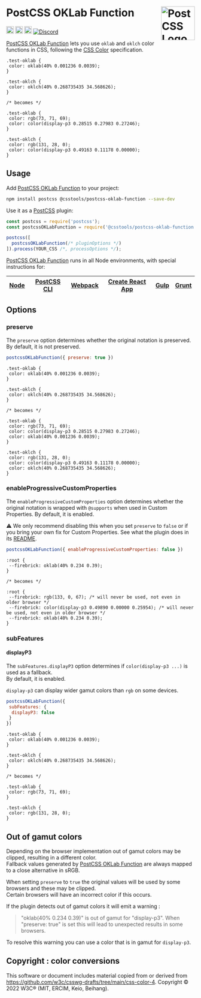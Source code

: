 # PostCSS OKLab Function [<img src="https://postcss.github.io/postcss/logo.svg" alt="PostCSS Logo" width="90" height="90" align="right">][postcss]

[<img alt="npm version" src="https://img.shields.io/npm/v/@csstools/postcss-oklab-function.svg" height="20">][npm-url]
[<img alt="CSS Standard Status" src="https://cssdb.org/images/badges/oklab-function.svg" height="20">][css-url]
[<img alt="Build Status" src="https://github.com/csstools/postcss-plugins/workflows/test/badge.svg" height="20">][cli-url]
[<img alt="Discord" src="https://shields.io/badge/Discord-5865F2?logo=discord&logoColor=white">][discord]

[PostCSS OKLab Function] lets you use `oklab` and `oklch` color functions in
CSS, following the [CSS Color] specification.

```pcss
.test-oklab {
 color: oklab(40% 0.001236 0.0039);
}

.test-oklch {
 color: oklch(40% 0.268735435 34.568626);
}

/* becomes */

.test-oklab {
 color: rgb(73, 71, 69);
 color: color(display-p3 0.28515 0.27983 0.27246);
}

.test-oklch {
 color: rgb(131, 28, 0);
 color: color(display-p3 0.49163 0.11178 0.00000);
}
```

## Usage

Add [PostCSS OKLab Function] to your project:

```bash
npm install postcss @csstools/postcss-oklab-function --save-dev
```

Use it as a [PostCSS] plugin:

```js
const postcss = require('postcss');
const postcssOKLabFunction = require('@csstools/postcss-oklab-function');

postcss([
  postcssOKLabFunction(/* pluginOptions */)
]).process(YOUR_CSS /*, processOptions */);
```

[PostCSS OKLab Function] runs in all Node environments, with special
instructions for:

| [Node](INSTALL.md#node) | [PostCSS CLI](INSTALL.md#postcss-cli) | [Webpack](INSTALL.md#webpack) | [Create React App](INSTALL.md#create-react-app) | [Gulp](INSTALL.md#gulp) | [Grunt](INSTALL.md#grunt) |
| --- | --- | --- | --- | --- | --- |

## Options

### preserve

The `preserve` option determines whether the original notation
is preserved. By default, it is not preserved.

```js
postcssOKLabFunction({ preserve: true })
```

```pcss
.test-oklab {
 color: oklab(40% 0.001236 0.0039);
}

.test-oklch {
 color: oklch(40% 0.268735435 34.568626);
}

/* becomes */

.test-oklab {
 color: rgb(73, 71, 69);
 color: color(display-p3 0.28515 0.27983 0.27246);
 color: oklab(40% 0.001236 0.0039);
}

.test-oklch {
 color: rgb(131, 28, 0);
 color: color(display-p3 0.49163 0.11178 0.00000);
 color: oklch(40% 0.268735435 34.568626);
}
```

### enableProgressiveCustomProperties

The `enableProgressiveCustomProperties` option determines whether the original notation
is wrapped with `@supports` when used in Custom Properties. By default, it is enabled.

⚠️ We only recommend disabling this when you set `preserve` to `false` or if you bring your own fix for Custom Properties. See what the plugin does in its [README](https://github.com/csstools/postcss-plugins/tree/main/plugins/postcss-progressive-custom-properties#readme).

```js
postcssOKLabFunction({ enableProgressiveCustomProperties: false })
```

```pcss
:root {
 --firebrick: oklab(40% 0.234 0.39);
}

/* becomes */

:root {
 --firebrick: rgb(133, 0, 67); /* will never be used, not even in older browser */
 --firebrick: color(display-p3 0.49890 0.00000 0.25954); /* will never be used, not even in older browser */
 --firebrick: oklab(40% 0.234 0.39);
}
```

### subFeatures

#### displayP3

The `subFeatures.displayP3` option determines if `color(display-p3 ...)` is used as a fallback.<br>
By default, it is enabled.

`display-p3` can display wider gamut colors than `rgb` on some devices.

```js
postcssOKLabFunction({
 subFeatures: {
  displayP3: false
 }
})
```

```pcss
.test-oklab {
 color: oklab(40% 0.001236 0.0039);
}

.test-oklch {
 color: oklch(40% 0.268735435 34.568626);
}

/* becomes */

.test-oklab {
 color: rgb(73, 71, 69);
}

.test-oklch {
 color: rgb(131, 28, 0);
}
```

## Out of gamut colors

Depending on the browser implementation out of gamut colors may be clipped, resulting in a different color.<br>
Fallback values generated by [PostCSS OKLab Function] are always mapped to a close alternative in sRGB.

When setting `preserve` to `true` the original values will be used by some browsers and these may be clipped.<br>
Certain browsers will have an incorrect color if this occurs.

If the plugin detects out of gamut colors it will emit a warning :

> "oklab(40% 0.234 0.39)" is out of gamut for "display-p3". When "preserve: true" is set this will lead to unexpected results in some browsers.

To resolve this warning you can use a color that is in gamut for `display-p3`.

## Copyright : color conversions

This software or document includes material copied from or derived from <https://github.com/w3c/csswg-drafts/tree/main/css-color-4>. Copyright © 2022 W3C® (MIT, ERCIM, Keio, Beihang).

[cli-url]: https://github.com/csstools/postcss-plugins/actions/workflows/test.yml?query=workflow/test
[css-url]: https://cssdb.org/#oklab-function
[discord]: https://discord.gg/bUadyRwkJS
[npm-url]: https://www.npmjs.com/package/@csstools/postcss-oklab-function

[CSS Color]: https://www.w3.org/TR/css-color-4/#specifying-oklab-oklch
[PostCSS]: https://github.com/postcss/postcss
[PostCSS OKLab Function]: https://github.com/csstools/postcss-plugins/tree/main/plugins/postcss-oklab-function
